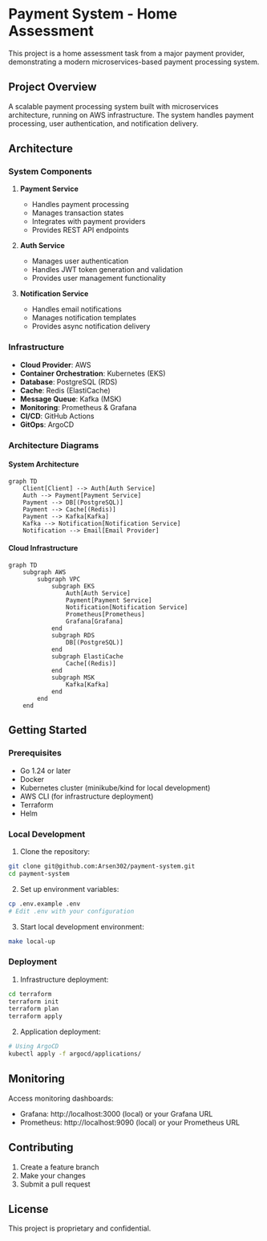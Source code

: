 # Payment System - Home Assessment

This project is a home assessment task from a major payment provider, demonstrating a modern microservices-based payment processing system.

## Project Overview

A scalable payment processing system built with microservices architecture, running on AWS infrastructure. The system handles payment processing, user authentication, and notification delivery.

## Architecture

### System Components

1. **Payment Service**
   - Handles payment processing
   - Manages transaction states
   - Integrates with payment providers
   - Provides REST API endpoints

2. **Auth Service**
   - Manages user authentication
   - Handles JWT token generation and validation
   - Provides user management functionality

3. **Notification Service**
   - Handles email notifications
   - Manages notification templates
   - Provides async notification delivery

### Infrastructure

- **Cloud Provider**: AWS
- **Container Orchestration**: Kubernetes (EKS)
- **Database**: PostgreSQL (RDS)
- **Cache**: Redis (ElastiCache)
- **Message Queue**: Kafka (MSK)
- **Monitoring**: Prometheus & Grafana
- **CI/CD**: GitHub Actions
- **GitOps**: ArgoCD

### Architecture Diagrams

#### System Architecture
```mermaid
graph TD
    Client[Client] --> Auth[Auth Service]
    Auth --> Payment[Payment Service]
    Payment --> DB[(PostgreSQL)]
    Payment --> Cache[(Redis)]
    Payment --> Kafka[Kafka]
    Kafka --> Notification[Notification Service]
    Notification --> Email[Email Provider]
```

#### Cloud Infrastructure
```mermaid
graph TD
    subgraph AWS
        subgraph VPC
            subgraph EKS
                Auth[Auth Service]
                Payment[Payment Service]
                Notification[Notification Service]
                Prometheus[Prometheus]
                Grafana[Grafana]
            end
            subgraph RDS
                DB[(PostgreSQL)]
            end
            subgraph ElastiCache
                Cache[(Redis)]
            end
            subgraph MSK
                Kafka[Kafka]
            end
        end
    end
```

## Getting Started

### Prerequisites

- Go 1.24 or later
- Docker
- Kubernetes cluster (minikube/kind for local development)
- AWS CLI (for infrastructure deployment)
- Terraform
- Helm

### Local Development

1. Clone the repository:
```bash
git clone git@github.com:Arsen302/payment-system.git
cd payment-system
```

2. Set up environment variables:
```bash
cp .env.example .env
# Edit .env with your configuration
```

3. Start local development environment:
```bash
make local-up
```

### Deployment

1. Infrastructure deployment:
```bash
cd terraform
terraform init
terraform plan
terraform apply
```

2. Application deployment:
```bash
# Using ArgoCD
kubectl apply -f argocd/applications/
```

## Monitoring

Access monitoring dashboards:
- Grafana: http://localhost:3000 (local) or your Grafana URL
- Prometheus: http://localhost:9090 (local) or your Prometheus URL

## Contributing

1. Create a feature branch
2. Make your changes
3. Submit a pull request

## License

This project is proprietary and confidential.